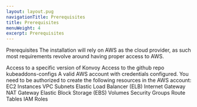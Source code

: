 ```yaml
---
layout: layout.pug
navigationTitle: Prerequisites
title: Prerequisites
menuWeight: 4
excerpt: Prerequisites
---
```


Prerequisites
The installation will rely on AWS as the cloud provider, as such most requirements revolve around having proper access to AWS.

Access to a specific version of Konvoy
Access to the github repo kubeaddons-configs
A valid AWS account with credentials configured.
You need to be authorized to create the following resources in the AWS account:
EC2 Instances
VPC
Subnets
Elastic Load Balancer (ELB)
Internet Gateway
NAT Gateway
Elastic Block Storage (EBS) Volumes
Security Groups
Route Tables
IAM Roles